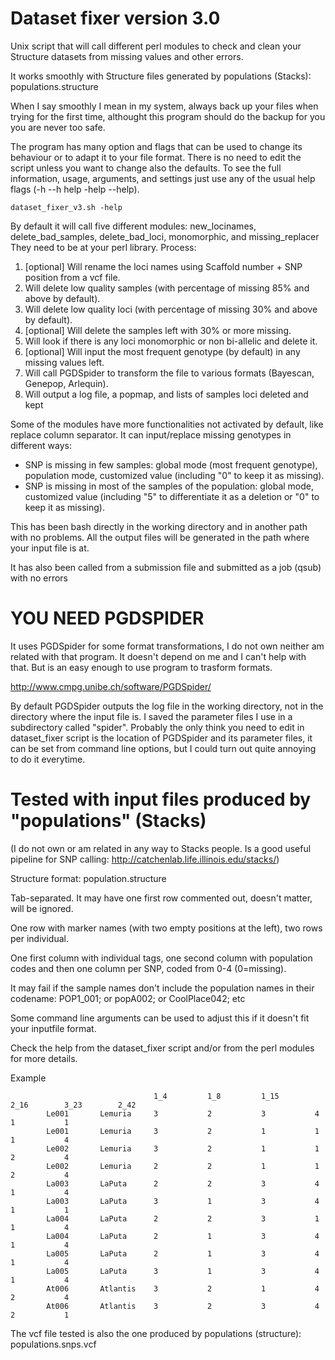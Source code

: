 # Dataset fixer version 3.0

Unix script that will call different perl modules to check and clean your Structure datasets from missing values and other errors.

It works smoothly with Structure files generated by populations (Stacks): populations.structure

When I say smoothly I mean in my system, always back up your files when trying for the first time, althought this program should do the backup for you you are never too safe.

The program has many option and flags that can be used to change its behaviour or to adapt it to your file format. There is no need to edit the script unless you want to change also the defaults.
To see the full information, usage, arguments, and settings just use any of the usual help flags (-h --h help -help --help).

    dataset_fixer_v3.sh -help

By default it will call five different modules: new_locinames, delete_bad_samples, delete_bad_loci, monomorphic, and missing_replacer
They need to be at your perl library.
Process:

1)  [optional] Will rename the loci names using Scaffold number + SNP position from a vcf file.
2)  Will delete low quality samples (with percentage of missing 85% and above by default).
3)  Will delete low quality loci (with percentage of missing 30% and above by default).
4)  [optional] Will delete the samples left with 30% or more missing.
5)  Will look if there is any loci monomorphic or non bi-allelic and delete it.
6)  [optional] Will input the most frequent genotype (by default) in any missing values left.
7)  Will call PGDSpider to transform the file to various formats (Bayescan, Genepop, Arlequin).
8)  Will output a log file, a popmap, and lists of samples loci deleted and kept


Some of the modules have more functionalities not activated by default, like replace column separator.
It can input/replace missing genotypes in different ways:
- SNP is missing in few samples: global mode (most frequent genotype), population mode, customized value (including "0" to keep it as missing).
- SNP is missing in most of the samples of the population: global mode, customized value (including "5" to differentiate it as a deletion or "0" to keep it as missing).

This has been bash directly in the working directory and in another path with no problems. All the output files will be generated in the path where your input file is at.

It has also been called from a submission file and submitted as a job (qsub) with no errors


# YOU NEED PGDSPIDER
It uses PGDSpider for some format transformations, I do not own neither am related with that program. It doesn't depend on me and I can't help with that. But is an easy enough to use program to trasform formats.

http://www.cmpg.unibe.ch/software/PGDSpider/

By default PGDSpider outputs the log file in the working directory, not in the directory where the input file is.
I saved the parameter files I use in a subdirectory called "spider".
Probably the only think you need to edit in dataset_fixer script is the location of PGDSpider and its parameter files, it can be set from command line options, but I could turn out quite annoying to do it everytime.



# Tested with input files produced by "populations" (Stacks)

(I do not own or am related in any way to Stacks people. Is a good useful pipeline for SNP calling: http://catchenlab.life.illinois.edu/stacks/)

Structure format: population.structure

Tab-separated. It may have one first row commented out, doesn't matter, will be ignored.

One row with marker names (with two empty positions at the left), two rows per individual.

One first column with individual tags, one second column with population codes and then one column per SNP, coded from 0-4 (0=missing).

It may fail if the sample names don't include the population names in their codename:
POP1_001; or popA002; or CoolPlace042; etc

Some command line arguments can be used to adjust this if it doesn't fit your inputfile format.

Check the help from the dataset_fixer script and/or from the perl modules for more details.

Example

                                    1_4         1_8         1_15        2_16        3_23        2_42
            Le001       Lemuria     3           2           3           4           1           1
            Le001       Lemuria     3           2           1           1           1           4
            Le002       Lemuria     3           2           1           1           2           4
            Le002       Lemuria     2           2           1           1           2           4
            La003       LaPuta      2           2           3           4           1           4
            La003       LaPuta      3           1           3           4           1           1
            La004       LaPuta      2           2           3           1           1           4
            La004       LaPuta      2           1           3           4           1           4
            La005       LaPuta      2           1           3           4           1           4
            La005       LaPuta      3           1           3           4           1           4
            At006       Atlantis    3           2           1           4           2           4
            At006       Atlantis    3           2           3           4           2           1
            

The vcf file tested is also the one produced by populations (structure): populations.snps.vcf
